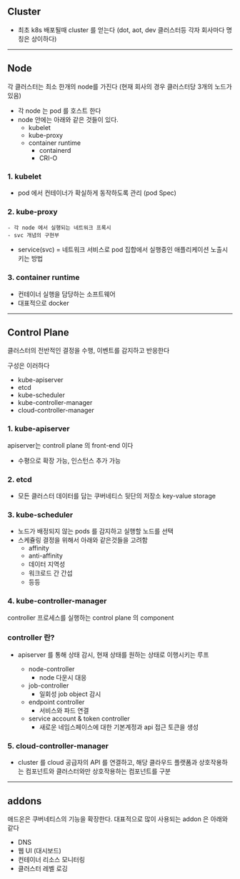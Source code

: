 ## Cluster
- 최초 k8s 배포될때 cluster 를 얻는다 (dot, aot, dev 클러스터등 각자 회사마다 명칭은 상이하다)

---
## Node
각 클러스터는 최소 한개의 node를 가진다 (현재 회사의 경우 클러스터당 3개의 노드가 있음)
- 각 node 는 pod 를 호스트 한다
- node 안에는 아래와 같은 것들이 있다.
  - kubelet
  - kube-proxy 
  - container runtime
    - containerd
    - CRI-O


### 1. **kubelet**
   - pod 에서 컨테이너가 확실하게 동작하도록 관리 (pod Spec)

### 2. **kube-proxy**
    - 각 node 에서 실행되는 네트워크 프록시
    - svc 개념의 구현부
   - service(svc) = 네트워크 서비스로 pod 집합에서  실행중인 애플리케이션 노출시키는 방법
### 3. **container runtime**
   - 컨테이너 실행을 담당하는 소프트웨어
   - 대표적으로 docker

---
## Control Plane
클러스터의 전반적인 결정을 수행, 이벤트를 감지하고 반응한다

구성은 이러하다

- kube-apiserver
- etcd
- kube-scheduler
- kube-controller-manager
- cloud-controller-manager


### 1. **kube-apiserver**
apiserver는 controll plane 의 front-end 이다
- 수평으로 확장 가능, 인스턴스 추가 가능

### 2. etcd
- 모든 클러스터 데이터를 담는 쿠버네티스 뒷단의 저장소 key-value storage

### 3. kube-scheduler
- 노드가 배정되지 않는 pods 를 감지하고 실행할 노드를 선택
- 스케쥴링 결정을 위해서 아래와 같은것들을 고려함
    - affinity
    - anti-affinity
    - 데이터 지역성
    - 워크로드 간 간섭
    - 등등

### 4. kube-controller-manager
controller 프로세스를 실행하는 control plane 의 component


### controller 란?
- apiserver 를 통해 상태 감시, 현재 상태를 원하는 상태로 이행시키는 루프

    - node-controller
      - node 다운시 대응
    - job-controller
      - 일회성 job object 감시
    - endpoint controller
      - 서비스와 파드 연결
    - service account & token controller
      - 새로운 네임스페이스에 대한 기본계정과 api 접근 토큰을 생성


### 5. cloud-controller-manager

- cluster 를 cloud 공급자의 API 를 연결하고, 해당 클라우드 플랫폼과 상호작용하는 컴포넌트와 클러스터와만 상호작용하는 컴포넌트를 구분 

---


## addons

애드온은 쿠버네티스의 기능을 확장한다. 대표적으로 많이 사용되는 addon 은 아래와 같다

- DNS
- 웹 UI (대시보드)
- 컨테이너 리소스 모니터링
- 클러스터 레벨 로깅








